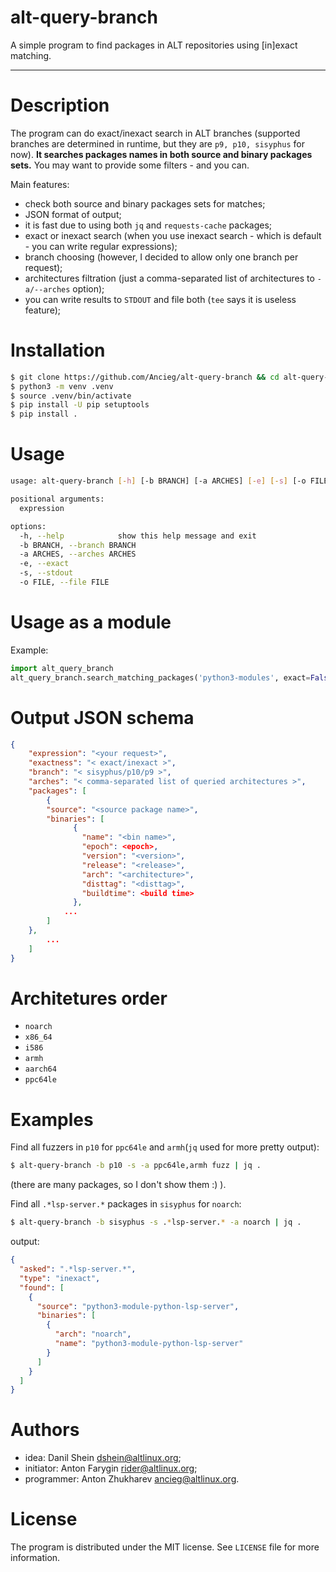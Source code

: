 # alt-query-branch
A simple program to find packages in ALT repositories using [in]exact matching.

---

# Description

The program can do exact/inexact search in ALT branches (supported branches are determined in runtime, but they are `p9, p10, sisyphus` for now). **It searches packages names in both source and binary packages sets.**
You may want to provide some filters - and you can.

Main features:

* check both source and binary packages sets for matches;
* JSON format of output;
* it is fast due to using both `jq` and `requests-cache` packages;
* exact or inexact search (when you use inexact search - which is default - you can write regular expressions);
* branch choosing (however, I decided to allow only one branch per request);
* architectures filtration (just a comma-separated list of architectures to `-a/--arches` option);
* you can write results to `STDOUT` and file both (`tee` says it is useless feature);

# Installation

```bash
$ git clone https://github.com/Ancieg/alt-query-branch && cd alt-query-branch
$ python3 -m venv .venv
$ source .venv/bin/activate
$ pip install -U pip setuptools
$ pip install .
```

# Usage

```bash
usage: alt-query-branch [-h] [-b BRANCH] [-a ARCHES] [-e] [-s] [-o FILE] expression

positional arguments:
  expression

options:
  -h, --help            show this help message and exit
  -b BRANCH, --branch BRANCH
  -a ARCHES, --arches ARCHES
  -e, --exact
  -s, --stdout
  -o FILE, --file FILE
```

# Usage as a module
Example:
```python
import alt_query_branch
alt_query_branch.search_matching_packages('python3-modules', exact=False, branch='p10', arches=['noarch', 'armh'])
```

# Output JSON schema

```json
{
    "expression": "<your request>",
    "exactness": "< exact/inexact >",
    "branch": "< sisyphus/p10/p9 >",
    "arches": "< comma-separated list of queried architectures >",
    "packages": [
    	{
	    "source": "<source package name>",
	    "binaries": [
              {
                "name": "<bin name>",
                "epoch": <epoch>,
                "version": "<version>",
                "release": "<release>",
                "arch": "<architecture>",
                "disttag": "<disttag>",
                "buildtime": <build time>
              },
		    ...
	    ]
	},
        ...
    ]
}
```

# Architetures order

* `noarch`
* `x86_64`
* `i586`
* `armh`
* `aarch64`
* `ppc64le`

# Examples

Find all fuzzers in `p10` for `ppc64le` and `armh`(`jq` used for more pretty output):
```bash
$ alt-query-branch -b p10 -s -a ppc64le,armh fuzz | jq .
```
(there are many packages, so I don't show them :) ).

Find all `.*lsp-server.*` packages in `sisyphus` for `noarch`:
```bash
$ alt-query-branch -b sisyphus -s .*lsp-server.* -a noarch | jq .
```
output:
```json
{
  "asked": ".*lsp-server.*",
  "type": "inexact",
  "found": [
    {
      "source": "python3-module-python-lsp-server",
      "binaries": [
        {
          "arch": "noarch",
          "name": "python3-module-python-lsp-server"
        }
      ]
    }
  ]
}
```

# Authors

* idea: Danil Shein <dshein@altlinux.org>;
* initiator: Anton Farygin <rider@altlinux.org>;
* programmer: Anton Zhukharev <ancieg@altlinux.org>.

# License

The program is distributed under the MIT license.
See `LICENSE` file for more information.
